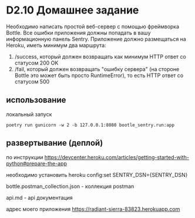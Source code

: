 # D2.10 Домашнее задание

Необходимо написать простой веб-сервер с помощью фреймворка Bottle. Все ошибки приложения должны попадать в вашу информационную панель Sentry. Приложение должно размещаться на Heroku, иметь минимум два маршрута:

1.    /success, который должен возвращать как минимум HTTP ответ со статусом 200 OK
2.    /fail, который должен возвращать "ошибку сервера" (на стороне Bottle это может быть  просто RuntimeError), то есть HTTP ответ со статусом 500


## использование
локальный запуск 

```poetry run gunicorn -w 2 -b 127.0.0.1:8080 bootle_sentry.run:app```

## развертывание (деплой) 


по инструкции https://devcenter.heroku.com/articles/getting-started-with-python#prepare-the-app

необходимо установить heroku config:set SENTRY_DSN={SENTRY_DSN}

bottle.postman_collection.json - коллекция postman

api.md - api документация

адрес моего приложения https://radiant-sierra-83823.herokuapp.com


